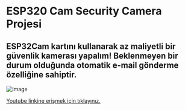 # ESP320 Cam Security Camera Projesi # 

## ESP32Cam kartını kullanarak az maliyetli bir güvenlik kamerası yapalım! Beklenmeyen bir durum olduğunda otomatik e-mail gönderme özelliğine sahiptir. #

![image](https://user-images.githubusercontent.com/101178401/179965097-2d931dc8-0b8f-4b22-8a21-233a65c858d2.png)

[Youtube linkine erişmek için tıklayınız.](https://www.youtube.com/watch?v=lBssKueQQzM)




